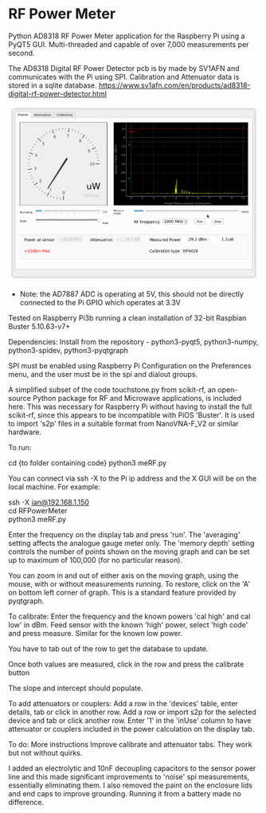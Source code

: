 # RF Power Meter

Python AD8318 RF Power Meter application for the Raspberry Pi using a PyQT5 GUI.  Multi-threaded and capable of over 7,000 measurements per second.

The AD8318 Digital RF Power Detector pcb is by made by SV1AFN and communicates with the Pi using SPI.  Calibration and Attenuator data is stored in a sqlite database.  https://www.sv1afn.com/en/products/ad8318-digital-rf-power-detector.html

![image](/Pictures/Screenshot_20220615_161224.png)

* Note: the AD7887 ADC is operating at 5V, this should not be directly connected to the Pi GPIO which operates at 3.3V

Tested on Raspberry Pi3b running a clean installation of 32-bit Raspbian Buster 5.10.63-v7+

Dependencies: Install from the repository - python3-pyqt5, python3-numpy, python3-spidev, python3-pyqtgraph

SPI must be enabled using Raspberry Pi Configuration on the Preferences menu, and the user must be in the spi and dialout groups.

A simplified subset of the code touchstone.py from scikit-rf, an open-source Python package for RF and Microwave applications, is included here.  This was necessary for Raspberry Pi without having to install the full scikit-rf, since this appears to be incompatible with PiOS 'Buster'.  It is used to import 's2p' files in a suitable format from NanoVNA-F_V2 or similar hardware.

To run:

cd {to folder containing code}
python3 meRF.py

You can connect via ssh -X to the Pi ip address and the X GUI will be on the local machine.  For example:

ssh -X ian@192.168.1.150
<enter password>  
cd RFPowerMeter  
python3 meRF.py

Enter the frequency on the display tab and press 'run'.
The 'averaging' setting affects the analogue gauge meter only.
The 'memory depth' setting controls the number of points shown on the moving graph and can be set up to maximum of 100,000 (for no particular reason).
  
You can zoom in and out of either axis on the moving graph, using the mouse, with or without measurements running.  To restore, click on the 'A' on bottom left corner of graph.  This is a standard feature provided by pyqtgraph.

To calibrate:
Enter the frequency and the known powers 'cal high' and cal low' in dBm.  Feed sensor with the known 'high' power, select 'high code' and press measure.  Similar for the known low power.
  
You have to tab out of the row to get the database to update.

Once both values are measured, click in the row and press the calibrate button

The slope and intercept should populate.

To add attenuators or couplers:
Add a row in the 'devices' table, enter details, tab or click in another row.
Add a row or import s2p for the selected device and tab or click another row.
Enter '1' in the 'inUse' column to have attenuator or couplers included in the power calculation on the display tab.

To do:
More instructions
Improve calibrate and attenuator tabs.  They work but not without quirks.

I added an electrolytic and 10nF decoupling capacitors to the sensor power line and this made significant improvements to 'noise' spi measurements, essentially eliminating them.  I also removed the paint on the enclosure lids and end caps to improve grounding.  Running it from a battery made no difference.
